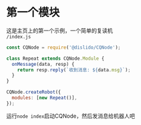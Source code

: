 # 第一个模块
这是主页上的第一个示例，一个简单的复读机  
`/index.js`
```javascript
const CQNode = require('@dislido/CQNode');

class Repeat extends CQNode.Module {
  onMessage(data, resp) {
    return resp.reply(`收到消息: ${data.msg}`);
  }
}

CQNode.createRobot({
  modules: [new Repeat()],
});
```
运行`node index`启动CQNode，然后发消息给机器人吧